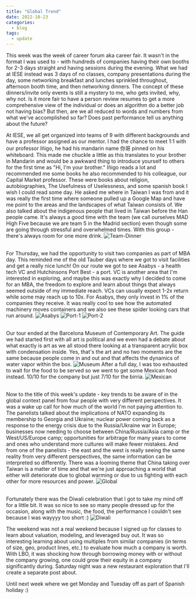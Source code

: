 ```yaml
---
title: "Global Trend"
date: 2022-10-23
categories:
  - blog
tags:
  - update
---
```


This week was the week of career forum aka career fair. It wasn't in the format I was used to - with hundreds of companies having their own booths for 2-3 days straight and having sessions during the evening. What we had at IESE instead was 3 days of no classes, company presentations during the day, some networking breakfast and lunches sprinkled throughout, afternoon booth time, and then networking dinners. The concept of these dinners/invite only events is still a mystery to me, who gets invited, why, why not. Is it more fair to have a person review resumes to get a more comprehensive view of the individual or does an algorithm do a better job not having bias? But then, are we all reduced to words and numbers from what we've accomplished so far? Does past performance tell us anything about the future?

At IESE, we all get organized into teams of 9 with different backgrounds and have a professor assigned as our mentor. I had the chance to meet 1:1 with our professor Iñigo, he had his mandarin name 你哥 pinned on his whiteboard. This made me chuckle a little as this translates to your brother in Mandarin and would be a awkward thing to introduce yourself to others for the first time as "Hi, I'm your brother." Iñigo reads a lot and recommended me some books he also recommended to his colleague, our Capital Market professor. These were books about religion, autobiographies, The Usefulness of Uselessness, and some spanish book I wish I could read some day. He asked me where in Taiwan I was from and it was really the first time where someone pulled up a Google Map and have me point to the areas and the landscapes of what Taiwan consists of. We also talked about the indigenous people that lived in Taiwan before the Han people came. It's always a good time with the team (we call ourselves MAD High Five because we are team 5 in the Madrid section) even though some are going through stressful and overwhelmed times. With this group - there's always room for one more drink. 
 ![Team-Dinner](../../cykreng.github.io/assets/images/team-dinner.jpg) <br/> <br/>

For Thursday, we had the opportunity to visit two companies as part of MBA day. This reminded me of the old Tauber days where we got to visit facilities and get a really nice lunch! On our route we got to see Asabys - a health tech VC and Hutchinsons Port Best - a port. VC is another area that I'm interested in exploring, and maybe this was exactly why I decided to come for an MBA, the freedom to explore and learn about things that always seemed outside of my immediate reach. VCs can usually expect 1-2x return while some may reach up to 10x. For Asabys, they only invest in 1% of the companies they receive. It was really cool to see how the automated machinery moves containers and we also see these spider looking cars that run around. 
![Asabys](../../cykreng.github.io/assets/images/asabys.jpg)
![Port-1](../../cykreng.github.io/assets/images/port-1.jpg)
![Port-2](../../cykreng.github.io/assets/images/port-2.jpg) <br/> <br/>

Our tour ended at the Barcelona Museum of Contemporary Art. The guide we had started first with all art is political and we even had a debate about what exactly is art as we all stood there looking at a transparent acrylic box with condensation inside. Yes, that's the art and no two moments are the same because people come in and out and that affects the dynamics of water vapor within the box. 
![Museum](../../cykreng.github.io/assets/images/museum.jpg)
After a full day, I was too exhausted to wait for the food to be served so we went to get some Mexican food instead. 10/10 for the company but just 7/10 for the birria. 
![Mexican](../../cykreng.github.io/assets/images/mexican.jpg) <br/> <br/>

Now to the title of this week's update - key trends to be aware of in the global context panel from four people with very different perspectives. It was a wake up call for how much of the world I'm not paying attention to. The panelists talked about the implications of NATO expanding its membership to Georgia and Ukraine; nuclear power coming back as a response to the energy crisis due to the Russia/Ukraine war in Europe; businesses now needing to choose between China/Russia/Asia camp or the West/US/Europe camp; opportunities for arbitrage for many years to come and ones who understand more cultures will make fewer mistakes. And from one of the panelists - the east and the west is really seeing the same reality from very different perspectives, the same information can be interpreted so differently. There was a looming theme that China taking over Taiwan is a matter of time and that we're just approaching a world that either will deteriorate due to global warming or due to us fighting with each other for more resources and power. 
![Global](../../cykreng.github.io/assets/images/global-iab.jpg) <br/> <br/>

Fortunately there was the Diwali celebration that I got to take my mind off for a little bit. It was so nice to see so many people dressed up for the occasion, along with the music, the food, the performance I couldn't see because I was wayyyy too short :)
![Diwali](../../cykreng.github.io/assets/images/diwali.jpg)

The weekend was not a real weekend because I signed up for classes to learn about valuation, modeling, and leveraged buy out. It was so interesting learning about using multiples from similar companies (in terms of size, geo, product lines, etc.) to evaluate how much a company is worth. With LBO, it was shocking how through borrowing money with or without the company growing, one could grow their equity in a company significantly during. Saturday night was a new restaurant exploration that I'll create a separate post about. 

Until next week where we get Monday and Tuesday off as part of Spanish holiday :)
